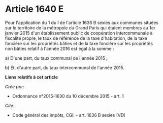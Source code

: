 # Article 1640 E

Pour l'application du 1 du I de l'article 1636 B sexies aux communes situées sur le territoire de la métropole du Grand Paris
qui étaient membres au 1er janvier 2015 d'un établissement public de coopération intercommunale à fiscalité propre, le taux
de référence de la taxe d'habitation, de la taxe foncière sur les propriétés bâties et de la taxe foncière sur les propriétés
non bâties relatif à l'année 2016 est égal à la somme :

a) D'une part, du taux communal de l'année 2015 ;

b) Et, d'autre part, du taux intercommunal de l'année 2015.

**Liens relatifs à cet article**

_Créé par_:

  - Ordonnance n°2015-1630 du 10 décembre 2015 - art. 1

_Cite_:

  - Code général des impôts, CGI. - art. 1636 B sexies (VD)
